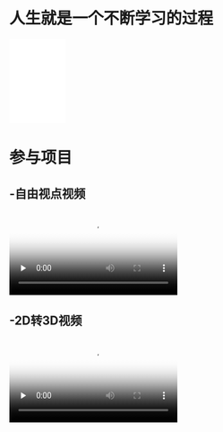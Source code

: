 # 人生就是一个不断学习的过程

<iframe 
    src="demo/demo2.mp4" 
    scrolling="no" 
    style="border:0;width:20%;height:auto;min-height:50px;"
    allowfullscreen="true"> 
</iframe>

# 参与项目
## -自由视点视频

<video id="video" controls="" preload="none" poster="6dof">
      <source id="mp4" src="demo/demo2.mp4" type="video/mp4">
</video>

## -2D转3D视频

<video id="video1" controls="" preload="none" poster="3d">
      <source id="mp41" src="demo/demo1_1.mp4" type="video/mp4">
</video>
